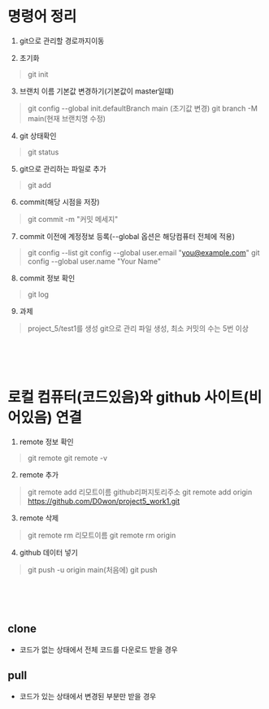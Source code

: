 # 명령어 정리

1. git으로 관리할 경로까지이동

2. 초기화
> git init

3. 브랜치 이름 기본값 변경하기(기본값이 master일떄)
> git config --global init.defaultBranch main (초기값 변경)
> git branch -M main(현재 브랜치명 수정)

4. git 상태확인
> git status

5. git으로 관리하는 파일로 추가
> git add

6. commit(해당 시점을 저장)
> git commit -m "커밋 메세지"

7. commit 이전에 계정정보 등록(--global 옵션은 해당컴퓨터 전체에 적용)
>  git config --list
>  git config --global user.email "you@example.com"
>  git config --global user.name "Your Name"

8. commit 정보 확인
> git log

9. 과제
> project_5/test1를 생성
> git으로 관리
> 파일 생성, 최소 커밋의 수는 5번 이상

<br><br><br>

# 로컬 컴퓨터(코드있음)와 github 사이트(비어있음) 연결

1. remote 정보 확인
> git remote
> git remote -v

2. remote 추가
> git remote add 리모트이름 github리퍼지토리주소
> git remote add origin https://github.com/D0won/project5_work1.git

3. remote 삭제
> git remote rm 리모트이름
> git remote rm origin

4. github 데이터 넣기
> git push -u origin main(처음에)
> git push

<br><br><br>

## clone
- 코드가 없는 상태에서 전체 코드를 다운로드 받을 경우



## pull
- 코드가 있는 상태에서 변경된 부분만 받을 경우
